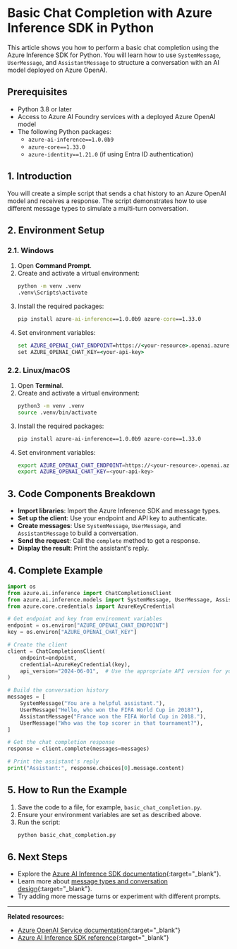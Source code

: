 # Basic Chat Completion with Azure Inference SDK in Python

This article shows you how to perform a basic chat completion using the Azure Inference SDK for Python. You will learn how to use `SystemMessage`, `UserMessage`, and `AssistantMessage` to structure a conversation with an AI model deployed on Azure OpenAI.

## Prerequisites

- Python 3.8 or later
- Access to Azure AI Foundry services with a deployed Azure OpenAI model
- The following Python packages:
  - `azure-ai-inference==1.0.0b9`
  - `azure-core==1.33.0`
  - `azure-identity==1.21.0` (if using Entra ID authentication)

## 1. Introduction

You will create a simple script that sends a chat history to an Azure OpenAI model and receives a response. The script demonstrates how to use different message types to simulate a multi-turn conversation.

## 2. Environment Setup

### 2.1. Windows

1. Open **Command Prompt**.
2. Create and activate a virtual environment:
   ```cmd
   python -m venv .venv
   .venv\Scripts\activate
   ```
3. Install the required packages:
   ```cmd
   pip install azure-ai-inference==1.0.0b9 azure-core==1.33.0
   ```
4. Set environment variables:
   ```cmd
   set AZURE_OPENAI_CHAT_ENDPOINT=https://<your-resource>.openai.azure.com/openai/deployments/<your-deployment>
   set AZURE_OPENAI_CHAT_KEY=<your-api-key>
   ```

### 2.2. Linux/macOS

1. Open **Terminal**.
2. Create and activate a virtual environment:
   ```bash
   python3 -m venv .venv
   source .venv/bin/activate
   ```
3. Install the required packages:
   ```bash
   pip install azure-ai-inference==1.0.0b9 azure-core==1.33.0
   ```
4. Set environment variables:
   ```bash
   export AZURE_OPENAI_CHAT_ENDPOINT=https://<your-resource>.openai.azure.com/openai/deployments/<your-deployment>
   export AZURE_OPENAI_CHAT_KEY=<your-api-key>
   ```

## 3. Code Components Breakdown

- **Import libraries**: Import the Azure Inference SDK and message types.
- **Set up the client**: Use your endpoint and API key to authenticate.
- **Create messages**: Use `SystemMessage`, `UserMessage`, and `AssistantMessage` to build a conversation.
- **Send the request**: Call the `complete` method to get a response.
- **Display the result**: Print the assistant's reply.

## 4. Complete Example

```python
import os
from azure.ai.inference import ChatCompletionsClient
from azure.ai.inference.models import SystemMessage, UserMessage, AssistantMessage
from azure.core.credentials import AzureKeyCredential

# Get endpoint and key from environment variables
endpoint = os.environ["AZURE_OPENAI_CHAT_ENDPOINT"]
key = os.environ["AZURE_OPENAI_CHAT_KEY"]

# Create the client
client = ChatCompletionsClient(
    endpoint=endpoint,
    credential=AzureKeyCredential(key),
    api_version="2024-06-01",  # Use the appropriate API version for your deployment
)

# Build the conversation history
messages = [
    SystemMessage("You are a helpful assistant."),
    UserMessage("Hello, who won the FIFA World Cup in 2018?"),
    AssistantMessage("France won the FIFA World Cup in 2018."),
    UserMessage("Who was the top scorer in that tournament?"),
]

# Get the chat completion response
response = client.complete(messages=messages)

# Print the assistant's reply
print("Assistant:", response.choices[0].message.content)
```

## 5. How to Run the Example

1. Save the code to a file, for example, `basic_chat_completion.py`.
2. Ensure your environment variables are set as described above.
3. Run the script:
   ```bash
   python basic_chat_completion.py
   ```

## 6. Next Steps

- Explore the [Azure AI Inference SDK documentation](https://github.com/Azure/azure-sdk-for-python/tree/main/sdk/ai/azure-ai-inference){:target="_blank"}.
- Learn more about [message types and conversation design](https://learn.microsoft.com/azure/ai-services/openai/how-to/chatgpt){:target="_blank"}.
- Try adding more message turns or experiment with different prompts.

---

**Related resources:**
- [Azure OpenAI Service documentation](https://learn.microsoft.com/azure/ai-services/openai/){:target="_blank"}
- [Azure AI Inference SDK reference](https://azuresdkdocs.blob.core.windows.net/$web/python/azure-ai-inference/latest/index.html){:target="_blank"}